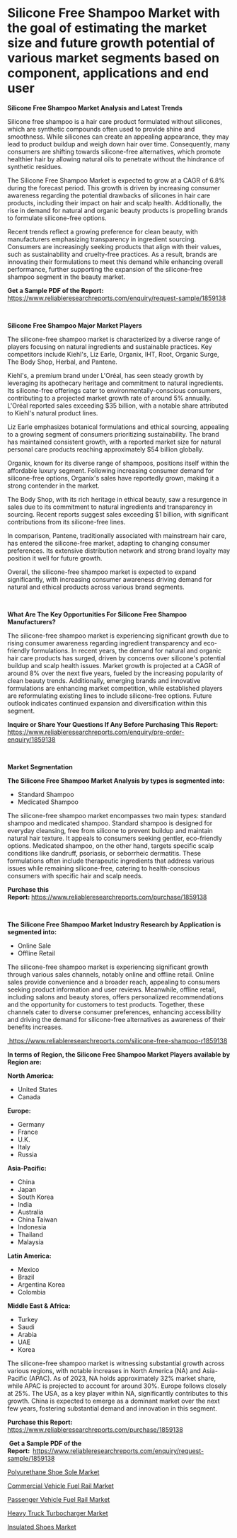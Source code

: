 <p><h1>Silicone Free Shampoo Market with the goal of estimating the market size and future growth potential of various market segments based on component, applications and end user</h1></p><p><strong>Silicone Free Shampoo Market Analysis and Latest Trends</strong></p>
<p><p>Silicone free shampoo is a hair care product formulated without silicones, which are synthetic compounds often used to provide shine and smoothness. While silicones can create an appealing appearance, they may lead to product buildup and weigh down hair over time. Consequently, many consumers are shifting towards silicone-free alternatives, which promote healthier hair by allowing natural oils to penetrate without the hindrance of synthetic residues.</p><p>The Silicone Free Shampoo Market is expected to grow at a CAGR of 6.8% during the forecast period. This growth is driven by increasing consumer awareness regarding the potential drawbacks of silicones in hair care products, including their impact on hair and scalp health. Additionally, the rise in demand for natural and organic beauty products is propelling brands to formulate silicone-free options. </p><p>Recent trends reflect a growing preference for clean beauty, with manufacturers emphasizing transparency in ingredient sourcing. Consumers are increasingly seeking products that align with their values, such as sustainability and cruelty-free practices. As a result, brands are innovating their formulations to meet this demand while enhancing overall performance, further supporting the expansion of the silicone-free shampoo segment in the beauty market.</p></p>
<p><strong>Get a Sample PDF of the Report:&nbsp;</strong> <a href="https://www.reliableresearchreports.com/enquiry/request-sample/1859138?utm_campaign=13&utm_medium=2&utm_source=Github&utm_content=ia&utm_term=05022025&utm_id=silicone-free-shampoo">https://www.reliableresearchreports.com/enquiry/request-sample/1859138</a></p>
<p>&nbsp;</p>
<p><strong>Silicone Free Shampoo Major Market Players</strong></p>
<p><p>The silicone-free shampoo market is characterized by a diverse range of players focusing on natural ingredients and sustainable practices. Key competitors include Kiehl's, Liz Earle, Organix, IHT, Root, Organic Surge, The Body Shop, Herbal, and Pantene.</p><p>Kiehl's, a premium brand under L'Oréal, has seen steady growth by leveraging its apothecary heritage and commitment to natural ingredients. Its silicone-free offerings cater to environmentally-conscious consumers, contributing to a projected market growth rate of around 5% annually. L'Oréal reported sales exceeding $35 billion, with a notable share attributed to Kiehl's natural product lines.</p><p>Liz Earle emphasizes botanical formulations and ethical sourcing, appealing to a growing segment of consumers prioritizing sustainability. The brand has maintained consistent growth, with a reported market size for natural personal care products reaching approximately $54 billion globally. </p><p>Organix, known for its diverse range of shampoos, positions itself within the affordable luxury segment. Following increasing consumer demand for silicone-free options, Organix's sales have reportedly grown, making it a strong contender in the market.</p><p>The Body Shop, with its rich heritage in ethical beauty, saw a resurgence in sales due to its commitment to natural ingredients and transparency in sourcing. Recent reports suggest sales exceeding $1 billion, with significant contributions from its silicone-free lines.</p><p>In comparison, Pantene, traditionally associated with mainstream hair care, has entered the silicone-free market, adapting to changing consumer preferences. Its extensive distribution network and strong brand loyalty may position it well for future growth.</p><p>Overall, the silicone-free shampoo market is expected to expand significantly, with increasing consumer awareness driving demand for natural and ethical products across various brand segments.</p></p>
<p>&nbsp;</p>
<p><strong>What Are The Key Opportunities For Silicone Free Shampoo Manufacturers?</strong></p>
<p><p>The silicone-free shampoo market is experiencing significant growth due to rising consumer awareness regarding ingredient transparency and eco-friendly formulations. In recent years, the demand for natural and organic hair care products has surged, driven by concerns over silicone's potential buildup and scalp health issues. Market growth is projected at a CAGR of around 8% over the next five years, fueled by the increasing popularity of clean beauty trends. Additionally, emerging brands and innovative formulations are enhancing market competition, while established players are reformulating existing lines to include silicone-free options. Future outlook indicates continued expansion and diversification within this segment.</p></p>
<p><strong>Inquire or Share Your Questions If Any Before Purchasing This Report:</strong> <a href="https://www.reliableresearchreports.com/enquiry/pre-order-enquiry/1859138?utm_campaign=13&utm_medium=2&utm_source=Github&utm_content=ia&utm_term=05022025&utm_id=silicone-free-shampoo">https://www.reliableresearchreports.com/enquiry/pre-order-enquiry/1859138</a></p>
<p>&nbsp;</p>
<p><strong>Market Segmentation</strong></p>
<p><strong>The Silicone Free Shampoo Market Analysis by types is segmented into:</strong></p>
<p><ul><li>Standard Shampoo</li><li>Medicated Shampoo</li></ul></p>
<p><p>The silicone-free shampoo market encompasses two main types: standard shampoo and medicated shampoo. Standard shampoo is designed for everyday cleansing, free from silicone to prevent buildup and maintain natural hair texture. It appeals to consumers seeking gentler, eco-friendly options. Medicated shampoo, on the other hand, targets specific scalp conditions like dandruff, psoriasis, or seborrheic dermatitis. These formulations often include therapeutic ingredients that address various issues while remaining silicone-free, catering to health-conscious consumers with specific hair and scalp needs.</p></p>
<p><strong>Purchase this Report:&nbsp;</strong><a href="https://www.reliableresearchreports.com/purchase/1859138?utm_campaign=13&utm_medium=2&utm_source=Github&utm_content=ia&utm_term=05022025&utm_id=silicone-free-shampoo">https://www.reliableresearchreports.com/purchase/1859138</a></p>
<p>&nbsp;</p>
<p><strong>The Silicone Free Shampoo Market Industry Research by Application is segmented into:</strong></p>
<p><ul><li>Online Sale</li><li>Offline Retail</li></ul></p>
<p><p>The silicone-free shampoo market is experiencing significant growth through various sales channels, notably online and offline retail. Online sales provide convenience and a broader reach, appealing to consumers seeking product information and user reviews. Meanwhile, offline retail, including salons and beauty stores, offers personalized recommendations and the opportunity for customers to test products. Together, these channels cater to diverse consumer preferences, enhancing accessibility and driving the demand for silicone-free alternatives as awareness of their benefits increases.</p></p>
<p><a href="https://www.reliableresearchreports.com/silicone-free-shampoo-r1859138?utm_campaign=13&utm_medium=2&utm_source=Github&utm_content=ia&utm_term=05022025&utm_id=silicone-free-shampoo">&nbsp;https://www.reliableresearchreports.com/silicone-free-shampoo-r1859138</a></p>
<p><strong>In terms of Region, the Silicone Free Shampoo Market Players available by Region are:</strong></p>
<p>
    <p> <strong> North America: </strong>
        <ul>
            <li>United States</li>
            <li>Canada</li>
        </ul>
        </p> 
    <p> <strong> Europe: </strong>
        <ul>
            <li>Germany</li>
            <li>France</li>
            <li>U.K.</li>
            <li>Italy</li>
            <li>Russia</li>
        </ul>
        </p> 
    <p> <strong> Asia-Pacific: </strong>
        <ul>
            <li>China</li>
            <li>Japan</li>
            <li>South Korea</li>
            <li>India</li>
            <li>Australia</li>
            <li>China Taiwan</li>
            <li>Indonesia</li>
            <li>Thailand</li>
            <li>Malaysia</li>
        </ul>
        </p> 
    <p> <strong> Latin America: </strong>
        <ul>
            <li>Mexico</li>
            <li>Brazil</li>
            <li>Argentina Korea</li>
            <li>Colombia</li>
        </ul>
        </p> 
    <p> <strong> Middle East & Africa: </strong>
        <ul>
            <li>Turkey</li>
            <li>Saudi</li>
            <li>Arabia</li>
            <li>UAE</li>
            <li>Korea</li>
        </ul>
    </p>
    </p>
<p><p>The silicone-free shampoo market is witnessing substantial growth across various regions, with notable increases in North America (NA) and Asia-Pacific (APAC). As of 2023, NA holds approximately 32% market share, while APAC is projected to account for around 30%. Europe follows closely at 25%. The USA, as a key player within NA, significantly contributes to this growth. China is expected to emerge as a dominant market over the next few years, fostering substantial demand and innovation in this segment.</p></p>
<p><strong>Purchase this Report: </strong><a href="https://www.reliableresearchreports.com/purchase/1859138?utm_campaign=13&utm_medium=2&utm_source=Github&utm_content=ia&utm_term=05022025&utm_id=silicone-free-shampoo">https://www.reliableresearchreports.com/purchase/1859138</a></p>
<p>&nbsp;<strong>Get a Sample PDF of the Report:&nbsp;&nbsp;</strong><a href="https://www.reliableresearchreports.com/enquiry/request-sample/1859138?utm_campaign=13&utm_medium=2&utm_source=Github&utm_content=ia&utm_term=05022025&utm_id=silicone-free-shampoo">https://www.reliableresearchreports.com/enquiry/request-sample/1859138</a></p>
<p><strong></strong></p>
<p><p><a href="https://github.com/krinerstormy331/Market-Research-Report-List-1/blob/main/polyurethane-shoe-sole-market.md?utm_campaign=13&utm_medium=2&utm_source=Github&utm_content=ia&utm_term=05022025&utm_id=silicone-free-shampoo">Polyurethane Shoe Sole Market</a></p><p><a href="https://www.linkedin.com/pulse/global-commercial-vehicle-fuel-rail-market-forecast-2025-02rgf?utm_campaign=13&utm_medium=2&utm_source=Github&utm_content=ia&utm_term=05022025&utm_id=silicone-free-shampoo">Commercial Vehicle Fuel Rail Market</a></p><p><a href="https://www.linkedin.com/pulse/passenger-vehicle-fuel-rail-market-analysis-2025-2032-0tg4f?utm_campaign=13&utm_medium=2&utm_source=Github&utm_content=ia&utm_term=05022025&utm_id=silicone-free-shampoo">Passenger Vehicle Fuel Rail Market</a></p><p><a href="https://www.linkedin.com/pulse/heavy-truck-turbocharger-market-forecast-key-factors-boosting-sqe3f?utm_campaign=13&utm_medium=2&utm_source=Github&utm_content=ia&utm_term=05022025&utm_id=silicone-free-shampoo">Heavy Truck Turbocharger Market</a></p><p><a href="https://github.com/dolorespeddico90/Market-Research-Report-List-1/blob/main/insulated-shoes-market.md?utm_campaign=13&utm_medium=2&utm_source=Github&utm_content=ia&utm_term=05022025&utm_id=silicone-free-shampoo">Insulated Shoes Market</a></p></p>
